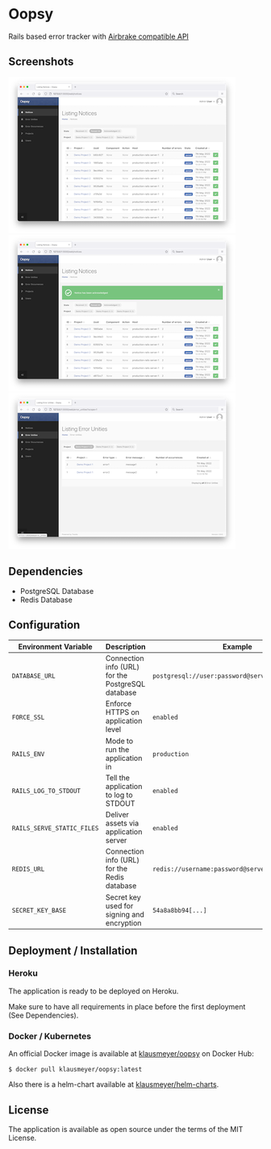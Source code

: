 # Oopsy

Rails based error tracker with [Airbrake compatible API](https://airbrake.io/docs/api/#create-notice-v3)

## Screenshots

[![Screenshot 1](https://github.com/klausmeyer/oopsy/raw/master/_docs/screenshot-1-thumb.png)](https://github.com/klausmeyer/oopsy/raw/master/_docs/screenshot-1.png)
[![Screenshot 1](https://github.com/klausmeyer/oopsy/raw/master/_docs/screenshot-2-thumb.png)](https://github.com/klausmeyer/oopsy/raw/master/_docs/screenshot-2.png)
[![Screenshot 1](https://github.com/klausmeyer/oopsy/raw/master/_docs/screenshot-3-thumb.png)](https://github.com/klausmeyer/oopsy/raw/master/_docs/screenshot-3.png)

## Dependencies

* PostgreSQL Database
* Redis Database

## Configuration

| Environment Variable       | Description                                       | Example                                           |
| -                          | -                                                 | -                                                 |
| `DATABASE_URL`             | Connection info (URL) for the PostgreSQL database | `postgresql://user:password@server:5432/database` |
| `FORCE_SSL`                | Enforce HTTPS on application level                | `enabled`                                         |
| `RAILS_ENV`                | Mode to run the application in                    | `production`                                      |
| `RAILS_LOG_TO_STDOUT`      | Tell the application to log to STDOUT             | `enabled`                                         |
| `RAILS_SERVE_STATIC_FILES` | Deliver assets via application server             | `enabled`                                         |
| `REDIS_URL`                | Connection info (URL) for the Redis database      | `redis://username:password@server:6379/0`         |
| `SECRET_KEY_BASE`          | Secret key used for signing and encryption        | `54a8a8bb94[...]`                                 |

## Deployment / Installation

### Heroku

The application is ready to be deployed on Heroku.

Make sure to have all requirements in place before the first deployment (See Dependencies).

### Docker / Kubernetes

An official Docker image is available at [klausmeyer/oopsy](https://hub.docker.com/r/klausmeyer/oopsy) on Docker Hub:

```shell
$ docker pull klausmeyer/oopsy:latest
```

Also there is a helm-chart available at [klausmeyer/helm-charts](https://github.com/klausmeyer/helm-charts/tree/master/charts/oopsy).

## License

The application is available as open source under the terms of the MIT License.
